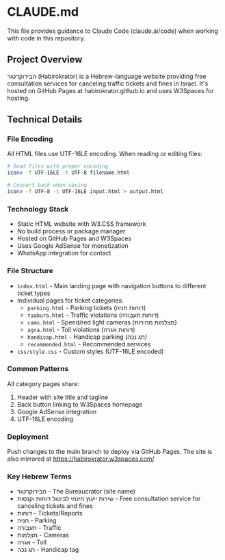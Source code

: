 # CLAUDE.md

This file provides guidance to Claude Code (claude.ai/code) when working with code in this repository.

## Project Overview

הבירוקרטור (Habirokrator) is a Hebrew-language website providing free consultation services for canceling traffic tickets and fines in Israel. It's hosted on GitHub Pages at habirokrator.github.io and uses W3Spaces for hosting.

## Technical Details

### File Encoding
All HTML files use UTF-16LE encoding. When reading or editing files:
```bash
# Read files with proper encoding
iconv -f UTF-16LE -t UTF-8 filename.html

# Convert back when saving
iconv -f UTF-8 -t UTF-16LE input.html > output.html
```

### Technology Stack
- Static HTML website with W3.CSS framework
- No build process or package manager
- Hosted on GitHub Pages and W3Spaces
- Uses Google AdSense for monetization
- WhatsApp integration for contact

### File Structure
- `index.html` - Main landing page with navigation buttons to different ticket types
- Individual pages for ticket categories:
  - `parking.html` - Parking tickets (דוחות חניה)
  - `taabura.html` - Traffic violations (דוחות תעבורה)
  - `cams.html` - Speed/red light cameras (מצלמות מהירות)
  - `agra.html` - Toll violations (דוחות אגרה)
  - `handicap.html` - Handicap parking (תג נכה)
  - `recommended.html` - Recommended services
- `css/style.css` - Custom styles (UTF-16LE encoded)

### Common Patterns
All category pages share:
1. Header with site title and tagline
2. Back button linking to W3Spaces homepage
3. Google AdSense integration
4. UTF-16LE encoding

### Deployment
Push changes to the main branch to deploy via GitHub Pages. The site is also mirrored at https://habirokrator.w3spaces.com/

### Key Hebrew Terms
- הבירוקרטור - The Bureaucrator (site name)
- שירות ייעוץ חינמי לביטול דוחות וקנסות - Free consultation service for canceling tickets and fines
- דוחות - Tickets/Reports
- חניה - Parking
- תעבורה - Traffic
- מצלמות - Cameras
- אגרה - Toll
- תג נכה - Handicap tag